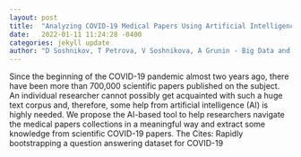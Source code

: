 ```yaml
---
layout: post
title:  "Analyzing COVID-19 Medical Papers Using Artificial Intelligence: Insights for Researchers and Medical Professionals"
date:   2022-01-11 11:24:28 -0400
categories: jekyll update
author: "D Soshnikov, T Petrova, V Soshnikova, A Grunin - Big Data and Cognitive Computing, 2022"
---
```

Since the beginning of the COVID-19 pandemic almost two years ago, there have been more than 700,000 scientific papers published on the subject. An individual researcher cannot possibly get acquainted with such a huge text corpus and, therefore, some help from artificial intelligence (AI) is highly needed. We propose the AI-based tool to help researchers navigate the medical papers collections in a meaningful way and extract some knowledge from scientific COVID-19 papers. The Cites: Rapidly bootstrapping a question answering dataset for COVID-19